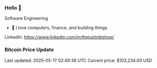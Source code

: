 ### Hello 🤙  

Software Engineering

- 🔭 I love computers, finance, and building things.
  
LinkedIn: https://www.linkedin.com/in/thejustinbishop/  






























































































































































































### Bitcoin Price Update
Last updated: 2025-05-17 02:49:36 UTC
Current price: $103,234.00 USD

